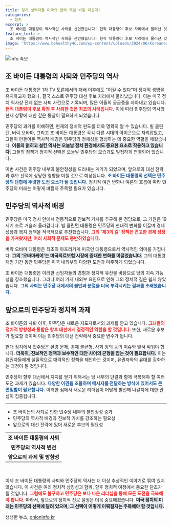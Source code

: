 ```yaml
---
title: 정치 실력자들 미국의 권력 게임 비밀 대공개!
categories:
  - 정치
excerpt: >
  조 바이든 대통령이 역사적인 사퇴를 선언했습니다! 현직 대통령이 후보 자리에서 물러난 것은 미국 정치 사상 처음. 민주당의 아이콘인 클린턴, 오바마와의 얽힌 역사를 알아보세요. 영상에서 자세한 내용을 확인하세요!
feature_text: >
  조 바이든 대통령이 역사적인 사퇴를 선언했습니다! 현직 대통령이 후보 자리에서 물러난 것은 미국 정치 사상 처음. 민주당의 아이콘인 클린턴, 오바마와의 얽힌 역사를 알아보세요. 영상에서 자세한 내용을 확인하세요!
image: 'https://www.behealthy4u.com/wp-content/uploads/2024/06/koreanews.jpg'
---
```


<p><img src="https://www.behealthy4u.com/wp-content/uploads/2024/06/koreanews.jpg" alt="info 속보" /></p>

<h2 data-ke-size="size26">조 바이든 대통령의 사퇴와 민주당의 역사</h2>

<p data-ke-size="size16">조 바이든 대통령은 1차 TV 토론에서의 패배 이후에도 "이길 수 있다"며 정치적 생명을 유지하고자 했으나, 결국 스스로 민주당 대선 후보 자리에서 물러났습니다. 이는 미국 정치 역사상 전례 없는 사퇴 사건으로 기록되며, 많은 이들의 궁금증을 자아내고 있습니다. <b><span style="color: #ee2323;">현직 대통령이 후보 확정 후 사퇴한 것은 최초의 사례입니다.</span></b> 이에 따라 민주당의 역사와 현재 상황에 대한 깊은 통찰이 필요하게 되었습니다.</p>

<p data-ke-size="size16">민주당의 과거를 이해하면, 현재의 정치적 판도를 더욱 명확히 알 수 있습니다. 빌 클린턴, 버락 오바마, 그리고 조 바이든 대통령은 각각 다른 시대의 아이콘으로 자리잡았고, 그들이 만들어온 역사적 배경은 민주당의 정체성을 형성하는 데 중요한 역할을 해왔습니다. <b><span style="background-color: #21538527;">이들의 얽히고 설킨 역사는 오늘날 정치 환경에서도 중요한 요소로 작용하고 있습니다.</span></b> 그들의 정책과 정치적 선택은 오늘날 민주당의 모습과도 밀접하게 연결되어 있습니다.</p>

<p data-ke-size="size16">이번 사건은 민주당 내부의 불안정성을 드러내는 계기가 되었으며, 앞으로의 대선 전략과 후보 선택에 상당한 영향을 미칠 것으로 예상됩니다. <b><span style="color: #1a5490;">조 바이든 대통령의 선택은 민주당의 단합에 뚜렷한 도전 요소가 될 것입니다.</span></b> 정치적 여건 변화나 여론의 흐름에 따라 민주당의 미래는 어떻게 바뀔지 주목할 필요가 있습니다.</p>

<h2 data-ke-size="size26">민주당의 역사적 배경</h2>

<p data-ke-size="size16">민주당은 미국 정치 안에서 전통적으로 진보적 가치를 추구해 온 정당으로, 그 기원은 19세기 초로 거슬러 올라갑니다. 빌 클린턴 대통령은 민주당의 현대적 변화를 이끌며 경제 성장과 복지 정책을 적극적으로 추진했습니다. <b><span style="color: #ee2323;">그의 '제3의 길' 정책은 견고한 경제 성장을 가져왔지만, 여러 사회적 문제도 동반하였습니다.</span></b></p>

<p data-ke-size="size16">버락 오바마 대통령은 최초의 아프리카계 미국인 대통령으로서 역사적인 의미를 가집니다. <b><span style="background-color: #21538527;">그의 '오바마케어'는 미국의료보험 시장에 중대한 변화를 이끌었습니다.</span></b> 그의 대통령 재임 기간 동안 민주당은 미국 내외부의 다양한 도전과 마주하게 되었습니다.</p>

<p data-ke-size="size16">조 바이든 대통령은 이러한 선임자들의 경험과 정치적 유산을 바탕으로 당의 지속 가능성을 강조했습니다. 그러나 여러 가지 내외부 요인으로 인해 그의 정치적 길은 쉽지 않았습니다. <b><span style="color: #1a5490;">그의 사퇴는 민주당 내에서의 불만과 분열을 더욱 부각시키는 결과를 초래했습니다.</span></b></p>

<h2 data-ke-size="size26">앞으로의 민주당과 정치적 과제</h2>

<p data-ke-size="size16">조 바이든의 사퇴 이후, 민주당은 새로운 지도자로서의 과제를 안고 있습니다. <b><span style="color: #ee2323;">그녀들의 정치적 방향성과 통합은 향후 대선에서 결정적인 역할을 할 것입니다.</span></b> 또한, 새로운 후보가 필요할 것이며 이는 민주당의 대선 전략에서 중요한 변수가 됩니다.</p>

<p data-ke-size="size16">현대 정치에서 민주당은 환경 문제, 경제 불균형, 사회 정의 등의 이슈와 맞서 싸워야 합니다. <b><span style="background-color: #21538527;">더욱이, 진보적인 정책과 보수적인 대안 사이의 균형을 잡는 것이 필요합니다.</span></b> 이는 유권자들에게 실질적으로 매력적인 정책을 제안하는 것이며, 유권자와의 유대를 강화하는 과정이 될 것입니다.</p>

<p data-ke-size="size16">민주당이 향후 대선에서 지지를 얻기 위해서는 당 내부의 단결과 함께 극복해야 할 여러 도전 과제가 있습니다. <b><span style="color: #1a5490;">다양한 이견을 조율하며 메시지를 전달하는 방식에 있어서도 큰 면밀함이 필요합니다.</span></b> 이러한 점에서 새로운 리더십이 어떻게 발전해 나갈지에 대한 관심이 집중됩니다.</p>

<hr>

<ul>
    <li>조 바이든의 사퇴로 인한 민주당 내부의 불안정성 증가</li>
    <li>민주당의 역사적 배경과 진보적 가치를 강조하는 필요성</li>
    <li>앞으로의 대선 전략에 있어 새로운 후보의 필요성</li>
</ul>

<table>
    <tr>
        <td style="text-align: center; height: 17px;"><b>조 바이든 대통령의 사퇴</b></td>
    </tr>
    <tr>
        <td style="text-align: center; height: 17px;"><b>민주당의 역사적 변천</b></td>
    </tr>
    <tr>
        <td style="text-align: center; height: 17px;"><b>앞으로의 과제 및 방향성</b></td>
    </tr>
</table> 

<p data-ke-size="size16">&nbsp;</p> 

<p>이제 조 바이든 대통령의 사퇴와 민주당의 역사는 더 이상 추상적인 이야기로 묶여 있지 않습니다. 이 사건은 여러 정치적 상징성과 함께, 향후 정치적 여정에서 중요한 단초가 될 것입니다. <b><span style="color: #ee2323;">그럼에도 불구하고 민주당은 보다 나은 리더십을 통해 모든 도전을 극복해야 합니다.</span></b> 따라서, 앞으로의 정치적 진로 설정은 더욱 중요해졌습니다. <b><span style="background-color: #21538527;">미국 정치의 미래는 민주당의 선택에 달려 있으며, 그 선택이 어떻게 이뤄질지는 주목해야 할 것입니다.</span></b></p>
생생한 뉴스, <a href="https://onioninfo.kr" rel="dofollow">onioninfo.kr</a>


